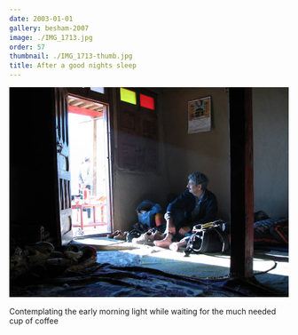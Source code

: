 ```yaml
---
date: 2003-01-01
gallery: besham-2007
image: ./IMG_1713.jpg
order: 57
thumbnail: ./IMG_1713-thumb.jpg
title: After a good nights sleep
---
```


![After a good nights sleep](./IMG_1713.jpg)

Contemplating the early morning light while waiting for the much needed cup of coffee